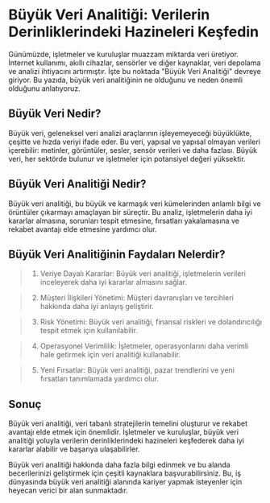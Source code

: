 # Büyük Veri Analitiği: Verilerin Derinliklerindeki Hazineleri Keşfedin

Günümüzde, işletmeler ve kuruluşlar muazzam miktarda veri üretiyor. İnternet kullanımı, akıllı cihazlar, sensörler ve diğer kaynaklar, veri depolama ve analizi ihtiyacını artırmıştır. İşte bu noktada "Büyük Veri Analitiği" devreye giriyor. Bu yazıda, büyük veri analitiğinin ne olduğunu ve neden önemli olduğunu anlatıyoruz.

## Büyük Veri Nedir?

Büyük veri, geleneksel veri analizi araçlarının işleyemeyeceği büyüklükte, çeşitte ve hızda veriyi ifade eder. Bu veri, yapısal ve yapısal olmayan verileri içerebilir: metinler, görüntüler, sesler, sensör verileri ve daha fazlası. Büyük veri, her sektörde bulunur ve işletmeler için potansiyel değeri yüksektir.

## Büyük Veri Analitiği Nedir?

Büyük veri analitiği, bu büyük ve karmaşık veri kümelerinden anlamlı bilgi ve örüntüler çıkarmayı amaçlayan bir süreçtir. Bu analiz, işletmelerin daha iyi kararlar almasına, sorunları tespit etmesine, fırsatları yakalamasına ve rekabet avantajı elde etmesine yardımcı olur.

## Büyük Veri Analitiğinin Faydaları Nelerdir?

> 1. Veriye Dayalı Kararlar: Büyük veri analitiği, işletmelerin verileri inceleyerek daha iyi kararlar almasını sağlar.

> 2. Müşteri İlişkileri Yönetimi: Müşteri davranışları ve tercihleri hakkında daha iyi anlayış geliştirir.

> 3. Risk Yönetimi: Büyük veri analitiği, finansal riskleri ve dolandırıcılığı tespit etmek için kullanılabilir.

> 4. Operasyonel Verimlilik: İşletmeler, operasyonlarını daha verimli hale getirmek için veri analitiği kullanabilir.

> 5. Yeni Fırsatlar: Büyük veri analitiği, pazar trendlerini ve yeni fırsatları tanımlamada yardımcı olur.

## Sonuç

Büyük veri analitiği, veri tabanlı stratejilerin temelini oluşturur ve rekabet avantajı elde etmek için önemlidir. İşletmeler ve kuruluşlar, büyük veri analitiği yoluyla verilerin derinliklerindeki hazineleri keşfederek daha iyi kararlar alabilir ve başarıya ulaşabilirler.

Büyük veri analitiği hakkında daha fazla bilgi edinmek ve bu alanda becerilerinizi geliştirmek için çeşitli kaynaklara başvurabilirsiniz. Bu, iş dünyasında büyük veri analitiği alanında kariyer yapmak isteyenler için heyecan verici bir alan sunmaktadır.
